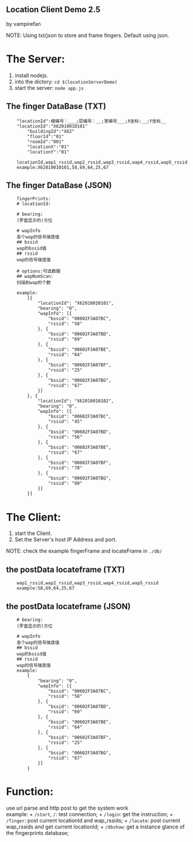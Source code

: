 Location Client Demo 2.5
-----------------------------
by vampirefan

NOTE: Using txt/json to store and frame fingers. Default using json.

# The Server:
1. install nodejs.
2. into the dictory: `cd $(locationServerDemo)`
3. start the server: `node app.js`

## The finger DataBase (TXT)

		"locationId":楼编号：___;层编号：__;室编号___;X坐标:__;Y坐标__
        "locationId":"X62010010101"
			"buildingId":"X62"
			"floorId":"01"
			"roomId":"001"
			"locationX":"01"
			"locationY":"01"

		locationId,wap1_rssid,wap2_rssid,wap3_rssid,wap4_rssid,wap5_rssid
		example:X62010010101,58,69,64,25,67

## The finger DataBase (JSON)

        fingerPrints:
        # locationId: 

        # bearing:
        (罗盘显示的)方位

        # wapInfo
        各个wap的信号强度值
        ## bssid
        wap的bssid值
        ## rssid
        wap的信号强度值

        # options:可选数据
        ## wapNumScan:
        扫描到wap的个数

		example:
			[{
				"locationId": "X62010010101",
				"bearing": "0",
				"wapInfo": [{
					"bssid": "00602F3A07BC",
					"rssid": "58"
				}, {
					"bssid": "00602F3A07BD",
					"rssid": "69"
				}, {
					"bssid": "00602F3A07BE",
					"rssid": "64"
				}, {
					"bssid": "00602F3A07BF",
					"rssid": "25"
				}, {
					"bssid": "00602F3A07BG",
					"rssid": "67"
				}]
			}, {
				"locationId": "X62010010102",
				"bearing": "0",
				"wapInfo": [{
					"bssid": "00602F3A07BC",
					"rssid": "45"
				}, {
					"bssid": "00602F3A07BD",
					"rssid": "56"
				}, {
					"bssid": "00602F3A07BE",
					"rssid": "67"
				}, {
					"bssid": "00602F3A07BF",
					"rssid": "78"
				}, {
					"bssid": "00602F3A07BG",
					"rssid": "89"
				}]
			}]

# The Client:
1. start the Client.
2. Set the Server's host IP Address and port.

NOTE: check the example fingerFrame and locateFrame in `./db/`

## the postData locateframe (TXT)

		wap1_rssid,wap2_rssid,wap3_rssid,wap4_rssid,wap5_rssid
		example:58,69,64,25,67


## the postData locateframe (JSON)

        # bearing:
        (罗盘显示的)方位

        # wapInfo
        各个wap的信号强度值
        ## bssid
        wap的bssid值
        ## rssid
        wap的信号强度值
		example: 
			{
				"bearing": "0",
				"wapInfo": [{
					"bssid": "00602F3A07BC",
					"rssid": "58"
				}, {
					"bssid": "00602F3A07BD",
					"rssid": "69"
				}, {
					"bssid": "00602F3A07BE",
					"rssid": "64"
				}, {
					"bssid": "00602F3A07BF",
					"rssid": "25"
				}, {
					"bssid": "00602F3A07BG",
					"rssid": "67"
				}]
			}


# Function:
use url parse and http post to get the system work    
example:
    + `/start`, `/`: test connection;
    + `/login`: get the instruction;
    + `/finger`: post current locationId and wap_rssids;
    + `/locate`: post current wap_rssids and get current locationId;
    + `/dbshow`: get a instance glance of the fingerprints database;

